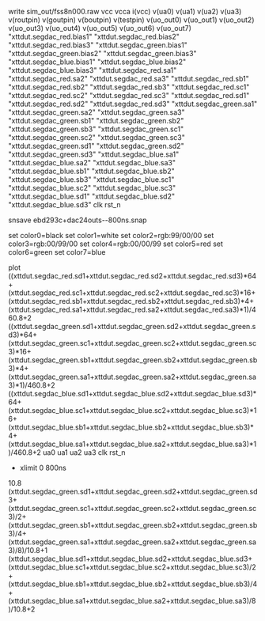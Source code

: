 write sim_out/fss8n000.raw vcc vcca i(vcc) v(ua0) v(ua1) v(ua2) v(ua3) v(routpin) v(goutpin) v(boutpin) v(testpin) v(uo_out0) v(uo_out1) v(uo_out2) v(uo_out3) v(uo_out4) v(uo_out5) v(uo_out6) v(uo_out7) "xttdut.segdac_red.bias1" "xttdut.segdac_red.bias2" "xttdut.segdac_red.bias3" "xttdut.segdac_green.bias1" "xttdut.segdac_green.bias2" "xttdut.segdac_green.bias3" "xttdut.segdac_blue.bias1" "xttdut.segdac_blue.bias2" "xttdut.segdac_blue.bias3" "xttdut.segdac_red.sa1" "xttdut.segdac_red.sa2" "xttdut.segdac_red.sa3" "xttdut.segdac_red.sb1" "xttdut.segdac_red.sb2" "xttdut.segdac_red.sb3" "xttdut.segdac_red.sc1" "xttdut.segdac_red.sc2" "xttdut.segdac_red.sc3" "xttdut.segdac_red.sd1" "xttdut.segdac_red.sd2" "xttdut.segdac_red.sd3" "xttdut.segdac_green.sa1" "xttdut.segdac_green.sa2" "xttdut.segdac_green.sa3" "xttdut.segdac_green.sb1" "xttdut.segdac_green.sb2" "xttdut.segdac_green.sb3" "xttdut.segdac_green.sc1" "xttdut.segdac_green.sc2" "xttdut.segdac_green.sc3" "xttdut.segdac_green.sd1" "xttdut.segdac_green.sd2" "xttdut.segdac_green.sd3" "xttdut.segdac_blue.sa1" "xttdut.segdac_blue.sa2" "xttdut.segdac_blue.sa3" "xttdut.segdac_blue.sb1" "xttdut.segdac_blue.sb2" "xttdut.segdac_blue.sb3" "xttdut.segdac_blue.sc1" "xttdut.segdac_blue.sc2" "xttdut.segdac_blue.sc3" "xttdut.segdac_blue.sd1" "xttdut.segdac_blue.sd2" "xttdut.segdac_blue.sd3" clk rst_n

snsave ebd293c+dac24outs--800ns.snap


set color0=black
set color1=white
set color2=rgb:99/00/00
set color3=rgb:00/99/00
set color4=rgb:00/00/99
set color5=red
set color6=green
set color7=blue

plot ((xttdut.segdac_red.sd1+xttdut.segdac_red.sd2+xttdut.segdac_red.sd3)*64+(xttdut.segdac_red.sc1+xttdut.segdac_red.sc2+xttdut.segdac_red.sc3)*16+(xttdut.segdac_red.sb1+xttdut.segdac_red.sb2+xttdut.segdac_red.sb3)*4+(xttdut.segdac_red.sa1+xttdut.segdac_red.sa2+xttdut.segdac_red.sa3)*1)/460.8+2           ((xttdut.segdac_green.sd1+xttdut.segdac_green.sd2+xttdut.segdac_green.sd3)*64+(xttdut.segdac_green.sc1+xttdut.segdac_green.sc2+xttdut.segdac_green.sc3)*16+(xttdut.segdac_green.sb1+xttdut.segdac_green.sb2+xttdut.segdac_green.sb3)*4+(xttdut.segdac_green.sa1+xttdut.segdac_green.sa2+xttdut.segdac_green.sa3)*1)/460.8+2             ((xttdut.segdac_blue.sd1+xttdut.segdac_blue.sd2+xttdut.segdac_blue.sd3)*64+(xttdut.segdac_blue.sc1+xttdut.segdac_blue.sc2+xttdut.segdac_blue.sc3)*16+(xttdut.segdac_blue.sb1+xttdut.segdac_blue.sb2+xttdut.segdac_blue.sb3)*4+(xttdut.segdac_blue.sa1+xttdut.segdac_blue.sa2+xttdut.segdac_blue.sa3)*1)/460.8+2    ua0 ua1 ua2 ua3 clk rst_n
+    xlimit 0 800ns


10.8 (xttdut.segdac_green.sd1+xttdut.segdac_green.sd2+xttdut.segdac_green.sd3+(xttdut.segdac_green.sc1+xttdut.segdac_green.sc2+xttdut.segdac_green.sc3)/2+(xttdut.segdac_green.sb1+xttdut.segdac_green.sb2+xttdut.segdac_green.sb3)/4+(xttdut.segdac_green.sa1+xttdut.segdac_green.sa2+xttdut.segdac_green.sa3)/8)/10.8+1 (xttdut.segdac_blue.sd1+xttdut.segdac_blue.sd2+xttdut.segdac_blue.sd3+(xttdut.segdac_blue.sc1+xttdut.segdac_blue.sc2+xttdut.segdac_blue.sc3)/2+(xttdut.segdac_blue.sb1+xttdut.segdac_blue.sb2+xttdut.segdac_blue.sb3)/4+(xttdut.segdac_blue.sa1+xttdut.segdac_blue.sa2+xttdut.segdac_blue.sa3)/8)/10.8+2

